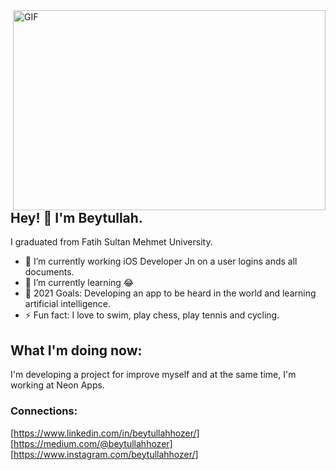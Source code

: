 <img align="right" alt="GIF" src="https://github.com/abhisheknaiidu/abhisheknaiidu/blob/master/code.gif?raw=true" width="500" height="320" />

## Hey! 👋 I'm Beytullah.
  I graduated from Fatih Sultan Mehmet University.
- 🔭 I’m currently working iOS Developer Jn on a user logins ands all documents.
- 🌱 I’m currently learning 😂
- 🥅 2021 Goals: Developing an app to be heard in the world and learning artificial intelligence.
- ⚡  Fun fact: I love to swim, play chess, play tennis and cycling.

## What I'm doing now:
I'm developing a project for improve myself and at the same time, I'm working at Neon Apps.
<br />

### Connections:

[https://www.linkedin.com/in/beytullahhozer/]
[https://medium.com/@beytullahhozer]
[https://www.instagram.com/beytullahhozer/]

<br />
